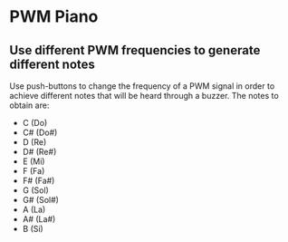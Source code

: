 # PWM Piano

## Use different PWM frequencies to generate different notes

Use push-buttons to change the frequency of a PWM signal in order to achieve different notes that will be heard through a buzzer. The notes to obtain are:

- C (Do)
- C# (Do#)
- D (Re)
- D# (Re#)
- E (Mi)
- F (Fa)
- F# (Fa#)
- G (Sol)
- G# (Sol#)
- A (La)
- A# (La#)
- B (Si)
